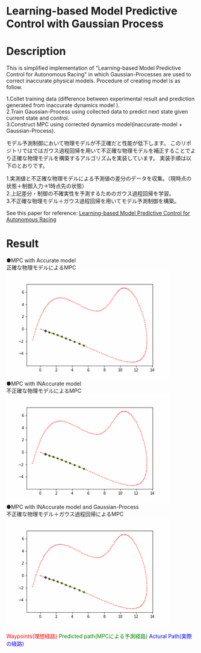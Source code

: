 # Learning-based Model Predictive Control with Gaussian Process

# Description
This is simplified implementation of "Learning-based Model Predictive Control for Autonomous Racing" in which Gaussian-Processes are used to correct inaccurate physical models.
Procedure of creating model is as follow.

1.Collet training data (difference between experimental result and prediction generated from inaccurate dynamics model ).<br>
2.Train Gaussian-Process using collected data to predict next state given current state and control. <br>
3.Construct MPC using corrected dynamics model(inaccurate-model + Gaussian-Process).<br>

モデル予測制御において物理モデルが不正確だと性能が低下します。
このリポジトリではではガウス過程回帰を用いて不正確な物理モデルを補正することでより正確な物理モデルを構築するアルゴリズムを実装しています。
実装手順は以下のとおりです。

1.実測値と不正確な物理モデルによる予測値の差分のデータを収集。（現時点の状態＋制御入力→1時点先の状態）<br>
2.上記差分・制御の不確実性を予測するためのガウス過程回帰を学習。<br>
3.不正確な物理モデル＋ガウス過程回帰を用いてモデル予測制御を構築。<br>

See this paper for reference:
[Learning-based Model Predictive Control for Autonomous Racing](https://www.research-collection.ethz.ch/bitstream/handle/20.500.11850/351561/08754713.pdf?sequence=1&isAllowed=y)


# Result
●MPC with Accurate model<br>
正確な物理モデルによるMPC<br>
![correct](./correct.gif)<br>
●MPC with INAccurate model<br>
不正確な物理モデルによるMPC<br>
![incorrect](./incorrect.gif)<br>
●MPC with INAccurate model and Gaussian-Process<br>
不正確な物理モデル＋ガウス過程回帰によるMPC<br>
![gp](./incorrect_and_gp.gif)<br>

<span style="color: red; ">Waypoints(理想経路)</span>
<span style="color: green; ">Predicted path(MPCによる予測経路)</span>
<span style="color: blue; ">Actural Path(実際の経路)</span>
